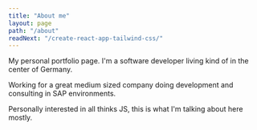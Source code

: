 ```yaml
---
title: "About me"
layout: page
path: "/about"
readNext: "/create-react-app-tailwind-css/"
---
```


My personal portfolio page. I'm a software developer living kind of in the
center of Germany.

Working for a great medium sized company doing development and consulting in SAP
environments.

Personally interested in all thinks JS, this is what I'm talking about here
mostly.
